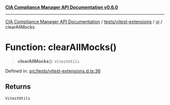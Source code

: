 [**CIA Compliance Manager API Documentation v0.6.0**](../../../../../README.md)

***

[CIA Compliance Manager API Documentation](../../../../../modules.md) / [tests/vitest-extensions](../../../README.md) / [vi](../README.md) / clearAllMocks

# Function: clearAllMocks()

> **clearAllMocks**(): `VitestUtils`

Defined in: [src/tests/vitest-extensions.d.ts:36](https://github.com/Hack23/cia-compliance-manager/blob/32fe683007dd7fe1aa6b244d2353e60fab4f51de/src/tests/vitest-extensions.d.ts#L36)

## Returns

`VitestUtils`
